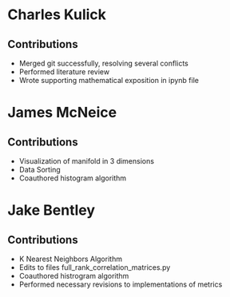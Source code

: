 # Charles Kulick
## Contributions
* Merged git successfully, resolving several conflicts
* Performed literature review
* Wrote supporting mathematical exposition in ipynb file

# James McNeice
## Contributions
* Visualization of manifold in 3 dimensions
* Data Sorting
* Coauthored histogram algorithm

# Jake Bentley
## Contributions
* K Nearest Neighbors Algorithm
* Edits to files full_rank_correlation_matrices.py 
* Coauthored histrogram algorithm
* Performed necessary revisions to implementations of metrics
